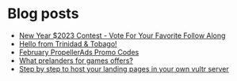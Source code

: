 # Blog posts
<!-- BLOG-POST-LIST:START -->
- [New Year $2023 Contest - Vote For Your Favorite Follow Along](https://afflift.com/f/threads/new-year-2023-contest-vote-for-your-favorite-follow-along.10333/)
- [Hello from Trinidad &amp; Tobago!](https://afflift.com/f/threads/hello-from-trinidad-tobago.10387/)
- [February PropellerAds Promo Codes](https://afflift.com/f/threads/february-propellerads-promo-codes.10344/)
- [What prelanders for games offers?](https://afflift.com/f/threads/what-prelanders-for-games-offers.10379/)
- [Step by step to host your landing pages in your own vultr server](https://afflift.com/f/threads/step-by-step-to-host-your-landing-pages-in-your-own-vultr-server.4044/)
<!-- BLOG-POST-LIST:END -->
